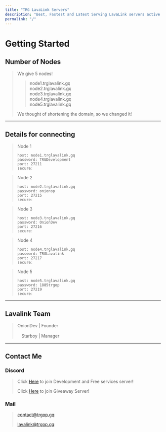 ```yaml
---
title: "TRG LavaLink Servers"
description: "Best, Fastest and Latest Serving LavaLink servers active 24/7"
permalink: "/"
---
```


# Getting Started

## Number of Nodes
> We give 5 nodes!
>
>> node1.trglavalink.gq<br>
>> node2.trglavalink.gq<br>
>> node3.trglavalink.gq<br>
>> node4.trglavalink.gq<br>
>> node5.trglavalink.gq
>
> We thought of shortening the domain, so we changed it!

---

## Details for connecting
> Node 1
> ```
> host: node1.trglavalink.gq
> password: TRGDevelopment
> port: 27211
> secure: 
> ```

> Node 2
> ```
> host: node2.trglavalink.gq
> password: onionop
> port: 27215
> secure: 
> ```

> Node 3
> ```
> host: node3.trglavalink.gq
> password: OnionDev
> port: 27216
> secure: 
> ```

> Node 4
> ```
> host: node4.trglavalink.gq
> password: TRGLavalink
> port: 27217
> secure: 
> ```

> Node 5
> ```
> host: node5.trglavalink.gq
> password: 1885trgop
> port: 27219
> secure: 
> ```

---

## Lavalink Team
> OnionDev | Founder
>
> ㅤStarboy | Manager

---

## Contact Me

### Discord
> Click [Here](https://development.trgop.gq/discord) to join Development and Free services server!
> 
> Click [Here](https://setupmanager.ml/giveaway) to join Giveaway Server!

### Mail
> [contact@trgop.gq](mailto:contact@trgop.gq)
> 
> [lavalink@trgop.gq](mailto:lavalink@trgop.gq)
